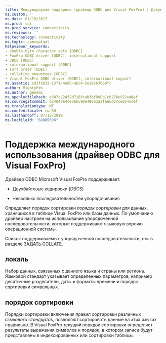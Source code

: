 ```yaml
---
title: Международная поддержка (драйвер ODBC для Visual FoxPro) | Документация Майкрософт
ms.custom: ''
ms.date: 01/19/2017
ms.prod: sql
ms.prod_service: connectivity
ms.reviewer: ''
ms.technology: connectivity
ms.topic: conceptual
helpviewer_keywords:
- double-byte character sets [ODBC]
- FoxPro ODBC driver [ODBC], international support
- DBCS [ODBC]
- international support [ODBC]
- sort order [ODBC]
- collating sequences [ODBC]
- Visual FoxPro ODBC driver [ODBC], international support
ms.assetid: cd3fab32-13f1-4a86-abc4-5e18667669fc
author: MightyPen
ms.author: genemi
ms.openlocfilehash: e987c224f2d716fcab3bf898b1cb276e922e48ef
ms.sourcegitcommit: b2464064c0566590e486a3aafae6d67ce2645cef
ms.translationtype: MT
ms.contentlocale: ru-RU
ms.lasthandoff: 07/15/2019
ms.locfileid: "68085506"
---
```

# <a name="international-support-visual-foxpro-odbc-driver"></a>Поддержка международного использования (драйвер ODBC для Visual FoxPro)
Драйвер ODBC Microsoft Visual FoxPro поддерживает:  
  
-   Двухбайтовые кодировки (DBCS)  
  
-   Несколько последовательностей упорядочивания  
  
 Определяет порядок сортировки *порядок сортировки* для данных, хранящихся в таблице Visual FoxPro или базы данных. По умолчанию драйвер настроен на использование упорядоченной последовательности, которые поддерживают языковую версию операционной системы.  
  
 Список поддерживаемых упорядоченной последовательности, см. в разделе [ЗАДАТЬ COLLATE](../../odbc/microsoft/set-collate-command.md).  
  
## <a name="locale"></a>локаль  
 Набор данных, связанных с данного языка и страны или региона. Языковой стандарт указывает определенных параметров, например десятичные разделители, даты и форматы времени и порядок сортировки символьных.  
  
## <a name="sort-order"></a>порядок сортировки  
 Порядки сортировки включения правил сортировки различных *языкового стандарта*s, позволяют сортировать данные на этих языках правильно. В Visual FoxPro текущий порядок сортировки определяет результаты выражения символов и порядок, в котором записи будут представлены в индексированных или сортировки таблицы.
